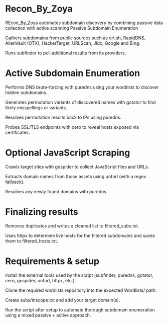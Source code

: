 # Recon_By_Zoya
REcon_By_Zoya automates subdomain discovery by combining passive data collection with active scanning
Passive Subdomain Enumeration

Gathers subdomains from public sources such as crt.sh, RapidDNS, AlienVault (OTX), HackerTarget, URLScan, Jldc, Google and Bing.

Runs subfinder to pull additional results from its providers.

# Active Subdomain Enumeration

Performs DNS brute-forcing with puredns using your wordlists to discover hidden subdomains.

Generates permutation variants of discovered names with gotator to find likely misspellings or variants.

Resolves permutation results back to IPs using puredns.

Probes SSL/TLS endpoints with cero to reveal hosts exposed via certificates.

# Optional JavaScript Scraping

Crawls target sites with gospider to collect JavaScript files and URLs.

Extracts domain names from those assets using unfurl (with a regex fallback).

Resolves any newly found domains with puredns.

# Finalizing results

Removes duplicates and writes a cleaned list to filtered_subs.txt.

Uses httpx to determine live hosts for the filtered subdomains and saves them to filtered_hosts.txt.

# Requirements & setup

Install the external tools used by the script (subfinder, puredns, gotator, cero, gospider, unfurl, httpx, etc.).

Clone the required wordlists repository into the expected Wordlists/ path.

Create subs/inscope.txt and add your target domain(s).

Run the script after setup to automate thorough subdomain enumeration using a mixed passive + active approach.
